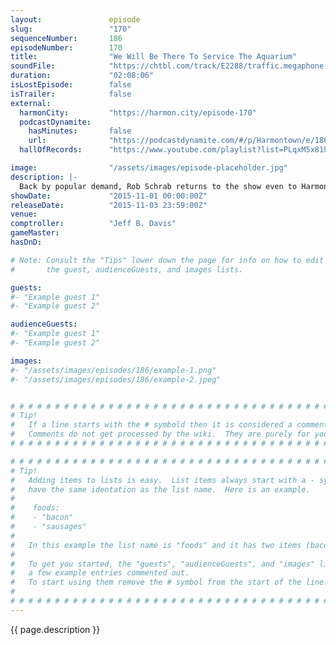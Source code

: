 ```yaml
---
layout:               episode
slug:                 "170"
sequenceNumber:       186
episodeNumber:        170
title:                "We Will Be There To Service The Aquarium"
soundFile:            "https://chtbl.com/track/E2288/traffic.megaphone.fm/STA6205817424.mp3?updated=1561146922"
duration:             "02:08:06"
isLostEpisode:        false
isTrailer:            false
external:
  harmonCity:         "https://harmon.city/episode-170"
  podcastDynamite:
    hasMinutes:       false
    url:              "https://podcastdynamite.com/#/p/Harmontown/e/186/170"
  hallOfRecords:      "https://www.youtube.com/playlist?list=PLqxM5x81hNOZyiKo6_qMKDjPRd_zHH0FA"

image:                "/assets/images/episode-placeholder.jpg"
description: |-
  Back by popular demand, Rob Schrab returns to the show even to Harmon's detriment.
showDate:             "2015-11-01 00:00:00Z"
releaseDate:          "2015-11-03 23:59:00Z"
venue:                
comptroller:          "Jeff B. Davis"
gameMaster:           
hasDnD:               

# Note: Consult the "Tips" lower down the page for info on how to edit
#       the guest, audienceGuests, and images lists.

guests:
#- "Example guest 1"
#- "Example guest 2"

audienceGuests:
#- "Example guest 1"
#- "Example guest 2"

images:
#- "/assets/images/episodes/186/example-1.png"
#- "/assets/images/episodes/186/example-2.jpeg"


# # # # # # # # # # # # # # # # # # # # # # # # # # # # # # # # # # # # # # # # # # # # #
# Tip!
#   If a line starts with the # symbold then it is considered a comment.
#   Comments do not get processed by the wiki.  They are purely for your information.
# # # # # # # # # # # # # # # # # # # # # # # # # # # # # # # # # # # # # # # # # # # # #

# # # # # # # # # # # # # # # # # # # # # # # # # # # # # # # # # # # # # # # # # # # # #
# Tip!
#   Adding items to lists is easy.  List items always start with a - symbol and have
#   have the same identation as the list name.  Here is an example.
#
#    foods:
#    - "bacon"
#    - "sausages"
#
#   In this example the list name is "foods" and it has two items (bacon, and sausages).
#
#   To get you started, the "guests", "audienceGuests", and "images" lists below have
#   a few example entries commented out.
#   To start using them remove the # symbol from the start of the line.
#
# # # # # # # # # # # # # # # # # # # # # # # # # # # # # # # # # # # # # # # # # # # # #
---
```


<!-- The episode description will be rendered here -->
{{ page.description }}

<!-- Add your content BELOW here -->
<!-- vvvvvvvvvvvvvvvvvvvvvvvvvvv -->




<!-- ^^^^^^^^^^^^^^^^^^^^^^^^^^^ -->
<!-- Add your content ABOVE here -->

<!-- The episode gallery will be rendered here -->